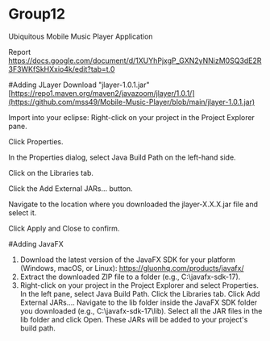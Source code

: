 # Group12
Ubiquitous Mobile Music Player Application

Report
https://docs.google.com/document/d/1XUYhPjxgP_GXN2yNNizM0SQ3dE2R3F3WKfSkHXxio4k/edit?tab=t.0

#Adding JLayer
Download "jlayer-1.0.1.jar"
[https://repo1.maven.org/maven2/javazoom/jlayer/1.0.1/](https://github.com/mss49/Mobile-Music-Player/blob/main/jlayer-1.0.1.jar)

Import into your eclipse:
  Right-click on your project in the Project Explorer pane.
  
  Click Properties.
  
  In the Properties dialog, select Java Build Path on the left-hand side.
  
  Click on the Libraries tab.
  
  Click the Add External JARs... button.
  
  Navigate to the location where you downloaded the jlayer-X.X.X.jar file and select it.
  
  Click Apply and Close to confirm.

#Adding JavaFX
1. Download the latest version of the JavaFX SDK for your platform (Windows, macOS, or Linux): https://gluonhq.com/products/javafx/
2. Extract the downloaded ZIP file to a folder (e.g., C:\javafx-sdk-17).
3. Right-click on your project in the Project Explorer and select Properties.
In the left pane, select Java Build Path.
Click the Libraries tab.
Click Add External JARs....
Navigate to the lib folder inside the JavaFX SDK folder you downloaded (e.g., C:\javafx-sdk-17\lib).
Select all the JAR files in the lib folder and click Open. These JARs will be added to your project's build path.

